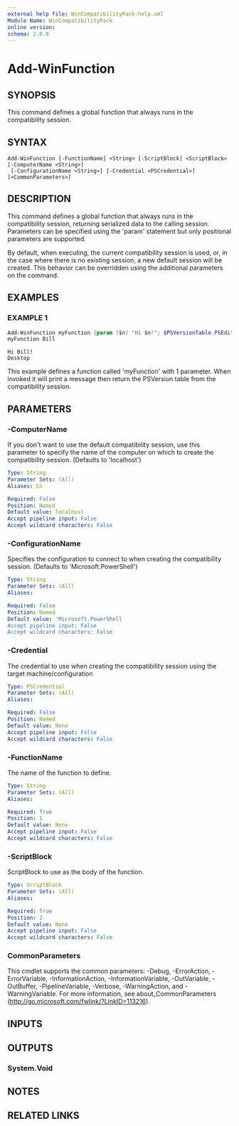 ```yaml
---
external help file: WinCompatibilityPack-help.xml
Module Name: WinCompatibilityPack
online version:
schema: 2.0.0
---
```


# Add-WinFunction

## SYNOPSIS

This command defines a global function that always runs in the compatibility session.

## SYNTAX

```
Add-WinFunction [-FunctionName] <String> [-ScriptBlock] <ScriptBlock> [-ComputerName <String>]
 [-ConfigurationName <String>] [-Credential <PSCredential>] [<CommonParameters>]
```

## DESCRIPTION

This command defines a global function that always runs in the compatibility session,
returning serialized data to the calling session.
Parameters can be specified using the 'param' statement but only positional parameters are supported.

By default, when executing, the current compatibility session is used,
or, in the case where there is no existing session, a new default session will be created.
This behavior can be overridden using the additional parameters on the command.

## EXAMPLES

### EXAMPLE 1

```powershell
Add-WinFunction myFunction {param ($n) "Hi $n!"; $PSVersionTable.PSEdition }
myFunction Bill
```

```
Hi Bill!
Desktop
```

This example defines a function called 'myFunction' with 1 parameter.
When invoked it will print a message then return the PSVersion table from the compatibility session.

## PARAMETERS

### -ComputerName

If you don't want to use the default compatibility session,
use this parameter to specify the name of the computer on which to create the compatibility session.
(Defaults to 'localhost')

```yaml
Type: String
Parameter Sets: (All)
Aliases: Cn

Required: False
Position: Named
Default value: localhost
Accept pipeline input: False
Accept wildcard characters: False
```

### -ConfigurationName

Specifies the configuration to connect to when creating the compatibility session.
(Defaults to 'Microsoft.PowerShell')

```yaml
Type: String
Parameter Sets: (All)
Aliases:

Required: False
Position: Named
Default value: 'Microsoft.PowerShell
Accept pipeline input: False
Accept wildcard characters: False
```

### -Credential

The credential to use when creating the compatibility session
using the target machine/configuration

```yaml
Type: PSCredential
Parameter Sets: (All)
Aliases:

Required: False
Position: Named
Default value: None
Accept pipeline input: False
Accept wildcard characters: False
```

### -FunctionName

The name of the function to define.

```yaml
Type: String
Parameter Sets: (All)
Aliases:

Required: True
Position: 1
Default value: None
Accept pipeline input: False
Accept wildcard characters: False
```

### -ScriptBlock

ScriptBlock to use as the body of the function.

```yaml
Type: ScriptBlock
Parameter Sets: (All)
Aliases:

Required: True
Position: 2
Default value: None
Accept pipeline input: False
Accept wildcard characters: False
```

### CommonParameters

This cmdlet supports the common parameters: -Debug, -ErrorAction, -ErrorVariable, -InformationAction, -InformationVariable, -OutVariable, -OutBuffer, -PipelineVariable, -Verbose, -WarningAction, and -WarningVariable.
For more information, see about_CommonParameters (http://go.microsoft.com/fwlink/?LinkID=113216).

## INPUTS

## OUTPUTS

### System.Void

## NOTES

## RELATED LINKS
